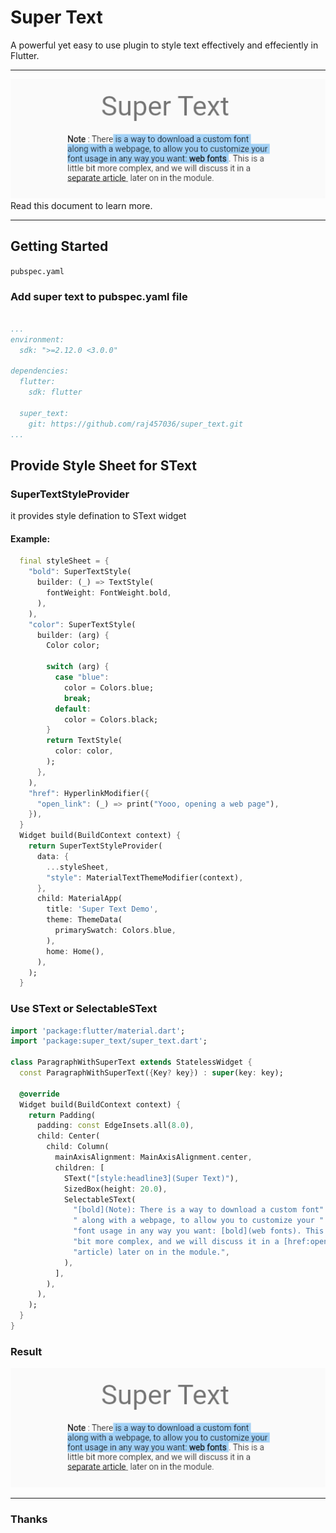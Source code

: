 # Super Text

A powerful yet easy to use plugin to style text effectively
and effeciently in Flutter.

<hr>

<img width="620" src="./ss1.png" alt="Result">
Read this document to learn more.

<hr>

## Getting Started

`pubspec.yaml`

### Add super text to pubspec.yaml file

```yaml

...
environment:
  sdk: ">=2.12.0 <3.0.0"

dependencies:
  flutter:
    sdk: flutter

  super_text:
    git: https://github.com/raj457036/super_text.git 
...

```

## Provide Style Sheet for SText

### SuperTextStyleProvider
it provides style defination to SText widget

#### Example:
```dart
  final styleSheet = {
    "bold": SuperTextStyle(
      builder: (_) => TextStyle(
        fontWeight: FontWeight.bold,
      ),
    ),
    "color": SuperTextStyle(
      builder: (arg) {
        Color color;

        switch (arg) {
          case "blue":
            color = Colors.blue;
            break;
          default:
            color = Colors.black;
        }
        return TextStyle(
          color: color,
        );
      },
    ),
    "href": HyperlinkModifier({
      "open_link": (_) => print("Yooo, opening a web page"),
    }),
  }
  Widget build(BuildContext context) {
    return SuperTextStyleProvider(
      data: {
        ...styleSheet,
        "style": MaterialTextThemeModifier(context),
      },
      child: MaterialApp(
        title: 'Super Text Demo',
        theme: ThemeData(
          primarySwatch: Colors.blue,
        ),
        home: Home(),
      ),
    );
  }
```

### Use SText or SelectableSText


```dart
import 'package:flutter/material.dart';
import 'package:super_text/super_text.dart';

class ParagraphWithSuperText extends StatelessWidget {
  const ParagraphWithSuperText({Key? key}) : super(key: key);

  @override
  Widget build(BuildContext context) {
    return Padding(
      padding: const EdgeInsets.all(8.0),
      child: Center(
        child: Column(
          mainAxisAlignment: MainAxisAlignment.center,
          children: [
            SText("[style:headline3](Super Text)"),
            SizedBox(height: 20.0),
            SelectableSText(
              "[bold](Note): There is a way to download a custom font"
              " along with a webpage, to allow you to customize your "
              "font usage in any way you want: [bold](web fonts). This is a little "
              "bit more complex, and we will discuss it in a [href:open_link, color:black](separate "
              "article) later on in the module.",
            ),
          ],
        ),
      ),
    );
  }
}

```

### Result

<img width="620" src="./ss1.png" alt="Result">

<hr/>

### Thanks
